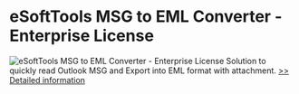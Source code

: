 # eSoftTools MSG to EML Converter - Enterprise License
![eSoftTools MSG to EML Converter - Enterprise License](https://mycommerce.akamaized.net/api/pimages/P300877913/BIG/300877913.GIF)
Solution to quickly read Outlook MSG and Export into EML format with attachment.
[>> Detailed information](https://secure.shareit.com/shareit/product.html?productid=300877913&affiliateid=200057808)